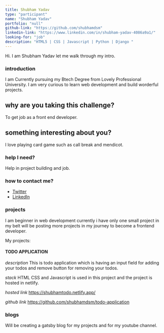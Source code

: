 ```yaml
---
title: Shubham Yadav
type: "participant"
name: "Shubham Yadav"
portfolio: "null"
github-link: "https://github.com/shubhamdsm"
linkedin-link: "https://www.linkedin.com/in/shubham-yadav-4086a9a1/"
looking-for: "job"
description: "HTML5 | CSS | Javascript | Python | Django "
---
```


Hi. I am Shubham Yadav let me walk through my intro.

### introduction

 I am Currently pursuing my Btech Degree from Lovely Professional University. I am very curious to learn web development and build worderful projects.

## why are you taking this challenge?

To get job as a front end developer.

## something interesting about you?

I love playing card game such as call break and mendicot.

### help I need?

Help in project building and job.

### how to contact me?

- [Twitter](https://twitter.com/shubhamdsm)
- [LinkedIn](https://www.linkedin.com/in/shubham-yadav-4086a9a1/)

### projects

I am beginner in web development currently i have only one small project in my belt will be posting more projects in my journey to become a frontend developer.

My projects:

#### TODO APPLICATION

_description_ This is todo application which is having an input field for adding your todos and remove button for removing your todos.

_stack_ HTML CSS and Javascript is used in this project and the project is hosted in netlify.

_hosted link_ https://shubhamtodo.netlify.app/

_github link_ https://github.com/shubhamdsm/todo-application


### blogs

Will be creating a gatsby blog for my projects and for my youtube channel.

